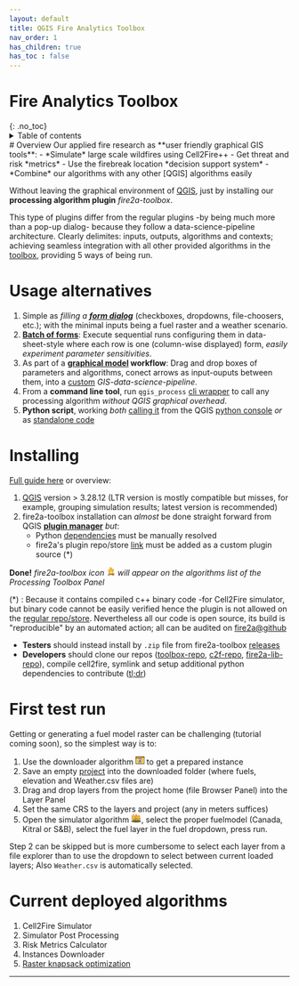 ```yaml
---
layout: default
title: QGIS Fire Analytics Toolbox
nav_order: 1
has_children: true
has_toc : false
---
```

<h1>
Fire Analytics Toolbox
</h1>
{: .no_toc}
<details closed markdown="block">
  <summary>
    Table of contents
  </summary>
  {: .text-delta }
1. TOC
{:toc}
</details>
# Overview
Our applied fire research as **user friendly graphical GIS tools**:
- *Simulate* large scale wildfires using Cell2Fire++
- Get threat and risk *metrics*
- Use the firebreak location *decision support system*
- *Combine* our algorithms with any other [QGIS] algorithms easily

Without leaving the graphical environment of [QGIS], just by installing our **processing algorithm plugin** *fire2a-toolbox*.

This type of plugins differ from the regular plugins -by being much more than a pop-up dialog- because they follow a data-science-pipeline architecture. 
Clearly delimites: inputs, outputs, algorithms and contexts; achieving seamless integration with all other provided algorithms in the [toolbox], providing 5 ways of being run.

# Usage alternatives
1. Simple as *filling a **[form dialog]*** (checkboxes, dropdowns, file-choosers, etc.); with the minimal inputs being a fuel raster and a weather scenario. 
2. **[Batch of forms]**: Execute sequential runs configuring them in data-sheet-style where each row is one (column-wise displayed) form, *easily experiment parameter sensitivities*.
3. As part of a **[graphical model] workflow**: Drag and drop boxes of parameters and algorithms, conect arrows as input-ouputs between them, into a [custom] *GIS-data-science-pipeline*.
4. From a **command line tool**, run `qgis_process` [cli wrapper] to call any processing algorithm *without QGIS graphical overhead*.
5. **Python script**, working *both* [calling it] from the QGIS [python console] *or* as [standalone code]

# Installing
[Full guide here](/docs/qgis-cookbook.html) or overview:
1. [QGIS] version > 3.28.12 (LTR version is mostly compatible but misses, for example, grouping simulation results; latest version is recommended)
2. fire2a-toolbox installation can *almost* be done straight forward from QGIS **[plugin manager]** *but*:
    - Python [dependencies][requirements.txt] must be manually resolved  
    - fire2a's plugin repo/store [link][toolbox-server] must be added as a custom plugin source (*)  

**Done!** *fire2a-toolbox icon <img src="/docs/assets/bonfire.png"  style="height: 16px"> will appear on the algorithms list of the Processing Toolbox Panel*

(*) : Because it contains compiled c++ binary code -for Cell2Fire simulator, but binary code cannot be easily verified hence the plugin is not allowed on the [regular repo/store](https://plugins.qgis.org/). Nevertheless all our code is open source, its build is "reproducible" by an automated action; all can be audited on [fire2a@github](https://github.com/fire2a)

* **Testers** should instead install by `.zip` file from fire2a-toolbox [releases][toolbox-releases]
* **Developers** should clone our repos ([toolbox-repo], [c2f-repo], [fire2a-lib-repo]), compile cell2fire, symlink and setup additional python dependencies to contribute ([tl;dr](/docs/Cell2Fire/README.html#unix-overview))

# First test run
Getting or generating a fuel model raster can be challenging (tutorial coming soon), so the simplest way is to:
1. Use the downloader algorithm <img src="./img/downloader.svg"  style="height: 16px"> to get a prepared instance
2. Save an empty [project] into the downloaded folder (where fuels, elevation and Weather.csv files are)
3. Drag and drop layers from the project home (file Browser Panel) into the Layer Panel
4. Set the same CRS to the layers and project (any in meters suffices)
5. Open the simulator algorithm <img src="./img/forestfire.svg"  style="height: 16px">, select the proper fuelmodel (Canada, Kitral or S&B), select the fuel layer in the fuel dropdown, press run.

Step 2 can be skipped but is more cumbersome to select each layer from a file explorer than to use the dropdown to select between current loaded layers; Also `Weather.csv` is automatically selected.

# Current deployed algorithms
1. Cell2Fire Simulator
2. Simulator Post Processing
3. Risk Metrics Calculator
4. Instances Downloader
5. [Raster knapsack optimization](./algo_knapsack.html)

---
[QGIS]: https://qgis.org

[requirements.txt]: https://raw.githubusercontent.com/fire2a/fire-analytics-qgis-processing-toolbox-plugin/main/fireanalyticstoolbox/requirements.txt 
[requirements.dev.txt]: https://raw.githubusercontent.com/fire2a/fire-analytics-qgis-processing-toolbox-plugin/main/requirements.dev.txt

[Scott&Burgan-dialog-server]: https://fdobad.github.io/qgis-processingplugin-template/plugins.xml
[Kitral simulator dialog-server]: https://fdobad.github.io/fire2am-kitral/plugins.xml 
[toolbox-repo]: https://www.github.com/fire2a/fire-analytics-qgis-processing-toolbox-plugin
[c2f-repo]: https://www.github.com/fire2a/fire-analytics-qgis-processing-toolbox-plugin
[fire2a-lib-repo]: https://www.github.com/fire2a/fire2a-lib


[graphical model]: https://docs.qgis.org/latest/en/docs/user_manual/processing/modeler.html
[toolbox]: https://docs.qgis.org/latest/en/docs/user_manual/processing/toolbox.html
[form dialog]: https://docs.qgis.org/latest/en/docs/user_manual/processing/toolbox.html#the-algorithm-dialog
[Batch of forms]: https://docs.qgis.org/latest/en/docs/user_manual/processing/batch.html#processing-batch
[cli wrapper]: https://docs.qgis.org/latest/en/docs/user_manual/processing/standalone
[python console]: https://docs.qgis.org/latest/en/docs/user_manual/plugins/python_console.html#console
[calling it]: https://docs.qgis.org/latest/en/docs/user_manual/processing/console.html
[standalone code]: https://raw.githubusercontent.com/fire2a/fire-analytics-qgis-processing-toolbox-plugin/main/script_samples/standalone.py
[custom]: https://github.com/fire2a/fire-analytics-qgis-processing-toolbox-plugin/tree/main/graphical_models
[plugin manager]: https://docs.qgis.org/latest/en/docs/training_manual/qgis_plugins/fetching_plugins.html

[toolbox-server]: https://fire2a.github.io/fire-analytics-qgis-processing-toolbox-plugin/plugins.xml
[toolbox-releases]: https://github.com/fire2a/fire-analytics-qgis-processing-toolbox-plugin/releases
[project]: https://docs.qgis.org/3.28/en/docs/user_manual/introduction/project_files.html
